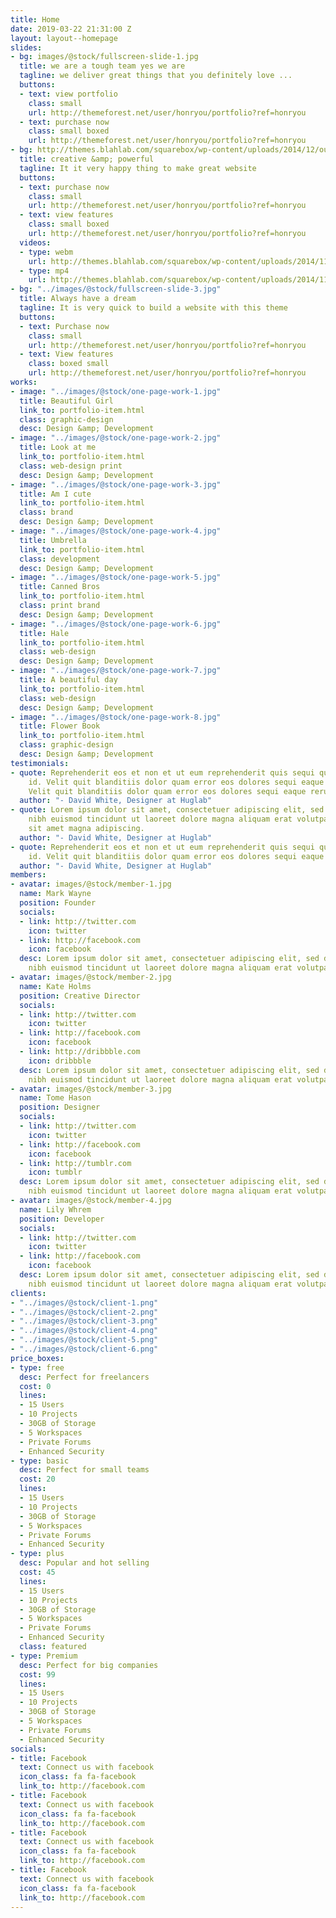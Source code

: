 ```yaml
---
title: Home
date: 2019-03-22 21:31:00 Z
layout: layout--homepage
slides:
- bg: images/@stock/fullscreen-slide-1.jpg
  title: we are a tough team yes we are
  tagline: we deliver great things that you definitely love ...
  buttons:
  - text: view portfolio
    class: small
    url: http://themeforest.net/user/honryou/portfolio?ref=honryou
  - text: purchase now
    class: small boxed
    url: http://themeforest.net/user/honryou/portfolio?ref=honryou
- bg: http://themes.blahlab.com/squarebox/wp-content/uploads/2014/12/out-short.jpg
  title: creative &amp; powerful
  tagline: It it very happy thing to make great website
  buttons:
  - text: purchase now
    class: small
    url: http://themeforest.net/user/honryou/portfolio?ref=honryou
  - text: view features
    class: small boxed
    url: http://themeforest.net/user/honryou/portfolio?ref=honryou
  videos:
  - type: webm
    url: http://themes.blahlab.com/squarebox/wp-content/uploads/2014/11/out-short.webm
  - type: mp4
    url: http://themes.blahlab.com/squarebox/wp-content/uploads/2014/11/out-short.mp4
- bg: "../images/@stock/fullscreen-slide-3.jpg"
  title: Always have a dream
  tagline: It is very quick to build a website with this theme
  buttons:
  - text: Purchase now
    class: small
    url: http://themeforest.net/user/honryou/portfolio?ref=honryou
  - text: View features
    class: boxed small
    url: http://themeforest.net/user/honryou/portfolio?ref=honryou
works:
- image: "../images/@stock/one-page-work-1.jpg"
  title: Beautiful Girl
  link_to: portfolio-item.html
  class: graphic-design
  desc: Design &amp; Development
- image: "../images/@stock/one-page-work-2.jpg"
  title: Look at me
  link_to: portfolio-item.html
  class: web-design print
  desc: Design &amp; Development
- image: "../images/@stock/one-page-work-3.jpg"
  title: Am I cute
  link_to: portfolio-item.html
  class: brand
  desc: Design &amp; Development
- image: "../images/@stock/one-page-work-4.jpg"
  title: Umbrella
  link_to: portfolio-item.html
  class: development
  desc: Design &amp; Development
- image: "../images/@stock/one-page-work-5.jpg"
  title: Canned Bros
  link_to: portfolio-item.html
  class: print brand
  desc: Design &amp; Development
- image: "../images/@stock/one-page-work-6.jpg"
  title: Hale
  link_to: portfolio-item.html
  class: web-design
  desc: Design &amp; Development
- image: "../images/@stock/one-page-work-7.jpg"
  title: A beautiful day
  link_to: portfolio-item.html
  class: web-design
  desc: Design &amp; Development
- image: "../images/@stock/one-page-work-8.jpg"
  title: Flower Book
  link_to: portfolio-item.html
  class: graphic-design
  desc: Design &amp; Development
testimonials:
- quote: Reprehenderit eos et non et ut eum reprehenderit quis sequi quia vel repellendus
    id. Velit quit blanditiis dolor quam error eos dolores sequi eaque rerum est.
    Velit quit blanditiis dolor quam error eos dolores sequi eaque rerum est.
  author: "- David White, Designer at Huglab"
- quote: Lorem ipsum dolor sit amet, consectetuer adipiscing elit, sed diam nonummy
    nibh euismod tincidunt ut laoreet dolore magna aliquam erat volutpat consectetuer
    sit amet magna adipiscing.
  author: "- David White, Designer at Huglab"
- quote: Reprehenderit eos et non et ut eum reprehenderit quis sequi quia vel repellendus
    id. Velit quit blanditiis dolor quam error eos dolores sequi eaque rerum est.
  author: "- David White, Designer at Huglab"
members:
- avatar: images/@stock/member-1.jpg
  name: Mark Wayne
  position: Founder
  socials:
  - link: http://twitter.com
    icon: twitter
  - link: http://facebook.com
    icon: facebook
  desc: Lorem ipsum dolor sit amet, consectetuer adipiscing elit, sed diam nonummy
    nibh euismod tincidunt ut laoreet dolore magna aliquam erat volutpat consectetue.
- avatar: images/@stock/member-2.jpg
  name: Kate Holms
  position: Creative Director
  socials:
  - link: http://twitter.com
    icon: twitter
  - link: http://facebook.com
    icon: facebook
  - link: http://dribbble.com
    icon: dribbble
  desc: Lorem ipsum dolor sit amet, consectetuer adipiscing elit, sed diam nonummy
    nibh euismod tincidunt ut laoreet dolore magna aliquam erat volutpat consectetue.
- avatar: images/@stock/member-3.jpg
  name: Tome Hason
  position: Designer
  socials:
  - link: http://twitter.com
    icon: twitter
  - link: http://facebook.com
    icon: facebook
  - link: http://tumblr.com
    icon: tumblr
  desc: Lorem ipsum dolor sit amet, consectetuer adipiscing elit, sed diam nonummy
    nibh euismod tincidunt ut laoreet dolore magna aliquam erat volutpat consectetue.
- avatar: images/@stock/member-4.jpg
  name: Lily Whrem
  position: Developer
  socials:
  - link: http://twitter.com
    icon: twitter
  - link: http://facebook.com
    icon: facebook
  desc: Lorem ipsum dolor sit amet, consectetuer adipiscing elit, sed diam nonummy
    nibh euismod tincidunt ut laoreet dolore magna aliquam erat volutpat consectetue.
clients:
- "../images/@stock/client-1.png"
- "../images/@stock/client-2.png"
- "../images/@stock/client-3.png"
- "../images/@stock/client-4.png"
- "../images/@stock/client-5.png"
- "../images/@stock/client-6.png"
price_boxes:
- type: free
  desc: Perfect for freelancers
  cost: 0
  lines:
  - 15 Users
  - 10 Projects
  - 30GB of Storage
  - 5 Workspaces
  - Private Forums
  - Enhanced Security
- type: basic
  desc: Perfect for small teams
  cost: 20
  lines:
  - 15 Users
  - 10 Projects
  - 30GB of Storage
  - 5 Workspaces
  - Private Forums
  - Enhanced Security
- type: plus
  desc: Popular and hot selling
  cost: 45
  lines:
  - 15 Users
  - 10 Projects
  - 30GB of Storage
  - 5 Workspaces
  - Private Forums
  - Enhanced Security
  class: featured
- type: Premium
  desc: Perfect for big companies
  cost: 99
  lines:
  - 15 Users
  - 10 Projects
  - 30GB of Storage
  - 5 Workspaces
  - Private Forums
  - Enhanced Security
socials:
- title: Facebook
  text: Connect us with facebook
  icon_class: fa fa-facebook
  link_to: http://facebook.com
- title: Facebook
  text: Connect us with facebook
  icon_class: fa fa-facebook
  link_to: http://facebook.com
- title: Facebook
  text: Connect us with facebook
  icon_class: fa fa-facebook
  link_to: http://facebook.com
- title: Facebook
  text: Connect us with facebook
  icon_class: fa fa-facebook
  link_to: http://facebook.com
---
```

